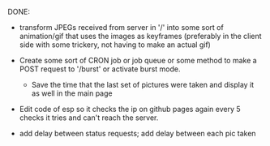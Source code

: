 DONE:
- transform JPEGs received from server in '/' into some sort of animation/gif that uses the images as keyframes (preferably in the client side with some trickery, not having to make an actual gif)

- Create some sort of CRON job or job queue or some method to make a POST request to '/burst' or activate burst mode.
	- Save the time that the last set of pictures were taken and display it as well in the main page

	
- Edit code of esp so it checks the ip on github pages again every 5 checks it tries and can't reach the server.

- add delay between status requests; add delay between each pic taken
